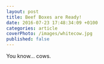 ```yaml
---
layout: post
title: Beef Boxes are Ready!
date: 2016-07-23 17:48:34:09 +0100
categories: article
coverPhoto: /images/whitecow.jpg
published: false
---
```


You know... cows.
